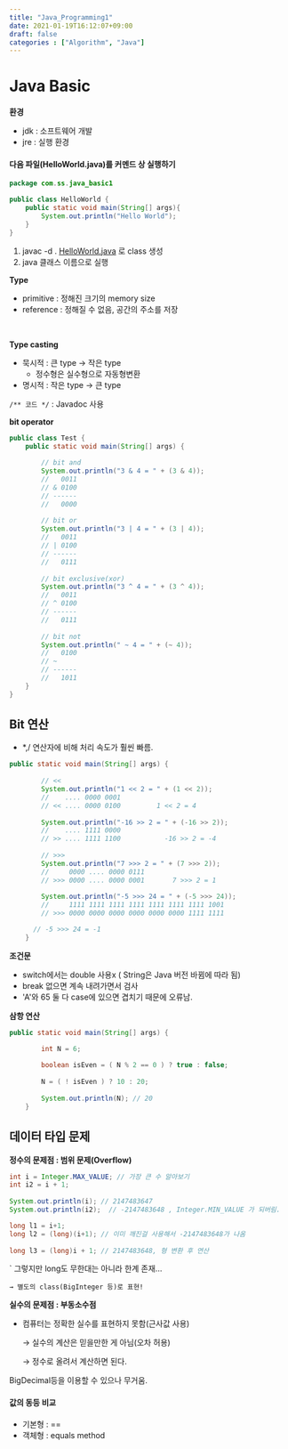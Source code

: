 ```yaml
---
title: "Java_Programming1"
date: 2021-01-19T16:12:07+09:00
draft: false
categories : ["Algorithm", "Java"]
---
```


# Java Basic

**환경**

- jdk : 소프트웨어 개발
- jre : 실행 환경

#### 다음 파일(HelloWorld.java)를 커멘드 상 실행하기

```java
package com.ss.java_basic1

public class HelloWorld {
	public static void main(String[] args){
		System.out.println("Hello World");
	}
}
```

1. javac -d . [HelloWorld.java](http://helloworld.java) 로 class 생성
2. java 클래스 이름으로 실행


**Type**

- primitive : 정해진 크기의 memory size
- reference : 정해질 수 없음, 공간의 주소를 저장

<br>

**Type casting**

- 묵시적 : 큰 type → 작은 type
    - 정수형은 실수형으로 자동형변환
- 명시적 : 작은 type → 큰 type

`/** 코드 */`  : Javadoc 사용

**bit operator**

```java
public class Test {
	public static void main(String[] args) {
		
		// bit and
		System.out.println("3 & 4 = " + (3 & 4));
		//   0011
		// & 0100
		// ------
		//   0000
		
		// bit or
		System.out.println("3 | 4 = " + (3 | 4));
		//   0011
		// | 0100
		// ------
		//   0111
		
		// bit exclusive(xor)
		System.out.println("3 ^ 4 = " + (3 ^ 4));
		//   0011            
		// ^ 0100
		// ------
		//   0111
		
		// bit not
		System.out.println(" ~ 4 = " + (~ 4));
		//   0100
		// ~
		// ------
		//   1011
	}
}
```


## Bit 연산

- *,/ 연산자에 비해 처리 속도가 훨씬 빠름.

```java
public static void main(String[] args) {
		
		// <<
		System.out.println("1 << 2 = " + (1 << 2));
		//    .... 0000 0001
		// << .... 0000 0100         1 << 2 = 4
		
		System.out.println("-16 >> 2 = " + (-16 >> 2));
		//	  .... 1111 0000
		// >> .... 1111 1100           -16 >> 2 = -4
		
		// >>>
		System.out.println("7 >>> 2 = " + (7 >>> 2));
		//	   0000 .... 0000 0111
		// >>> 0000 .... 0000 0001       7 >>> 2 = 1
		
		System.out.println("-5 >>> 24 = " + (-5 >>> 24));
		//	   1111 1111 1111 1111 1111 1111 1111 1001
		// >>> 0000 0000 0000 0000 0000 0000 1111 1111

	  // -5 >>> 24 = -1
	}
```

**조건문**

- switch에서는 double 사용x ( String은 Java 버전 바뀜에 따라 됨)
- break 없으면 계속 내려가면서 검사
- 'A'와 65 둘 다 case에 있으면 겹치기 때문에 오류남.

**삼항 연산**

```java
public static void main(String[] args) {

		int N = 6;
		
		boolean isEven = ( N % 2 == 0 ) ? true : false;
		
		N = ( ! isEven ) ? 10 : 20;
		
		System.out.println(N); // 20
	}
```


## 데이터 타입 문제

**정수의 문제점 : 범위 문제(Overflow)**

```java
int i = Integer.MAX_VALUE; // 가장 큰 수 알아보기
int i2 = i + 1;
		
System.out.println(i); // 2147483647
System.out.println(i2);  // -2147483648 , Integer.MIN_VALUE 가 되버림.

long l1 = i+1;
long l2 = (long)(i+1); // 이미 깨진걸 사용해서 -2147483648가 나옴
		
long l3 = (long)i + 1; // 2147483648, 형 변환 후 연산
```

` 그렇지만 long도 무한대는 아니라 한계 존재...

    → 별도의 class(BigInteger 등)로 표현!


**실수의 문제점 : 부동소수점** 

- 컴퓨터는 정확한 실수를 표현하지 못함(근사값 사용)

    → 실수의 계산은 믿을만한 게 아님(오차 허용)

    → 정수로 올려서 계산하면 된다.

BigDecimal등을 이용할 수 있으나 무거움.

#### 값의 동등 비교

- 기본형 : ==
- 객체형 : equals method